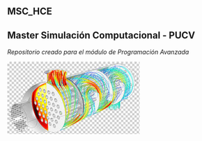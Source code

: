 ## MSC_HCE
## Master Simulación Computacional - PUCV
_Repositorio creado para el módulo de Programación Avanzada_

![](https://github.com/HectorCastro2025/MSC_HCE/blob/main/intcalor.jpg)
